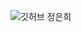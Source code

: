 ![깃허브 정은희](https://user-images.githubusercontent.com/61109660/160550497-87bb4738-70da-4287-8196-edd5adbe186b.png)
